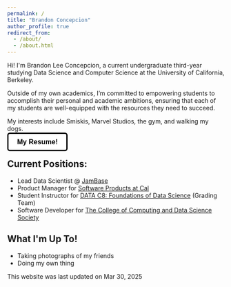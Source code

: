 ```yaml
---
permalink: /
title: "Brandon Concepcion"
author_profile: true
redirect_from: 
  - /about/
  - /about.html
---
```


<style>
.linkedin-btn {
  background-color: #ffffff; /* White background */
  color: #000; /* Black text */
  padding: 10px 20px;
  border: solid; /* Black border */
  border-radius: 6px;
  font-size: 16px;
  cursor: pointer;
  transition: box-shadow 0.3s ease;
  font-family: Arial, sans-serif;
  font-weight: bold;
  text-decoration: none; /* Removes underline */
}

.linkedin-btn:hover {
  box-shadow: 0 4px 6px rgba(0, 0, 0, 0.1); /* Subtle shadow */
}
</style>

Hi! I'm Brandon Lee Concepcion, a current undergraduate third-year studying Data Science and Computer Science at the University of California, Berkeley. 

Outside of my own academics, I’m committed to empowering students to accomplish their personal and academic ambitions, ensuring that each of my students are well-equipped with the resources they need to succeed.

My interests include Smiskis, Marvel Studios, the gym, and walking my dogs. 

<a href="files/Concepcion_Brandon_Resume.pdf" class="linkedin-btn" target="_blank">My Resume!</a>

## Current Positions: 
* Lead Data Scientist @ <a href = 'http://jambase.com/' target = "_blank">JamBase</a>
* Product Manager for <a href = "https://ispma.org/student-chapter-uc-berkeley/" target = "_blank">Software Products at Cal</a>
* Student Instructor for <a href = "https://www.data8.org/" target="_blank">DATA C8: Foundations of Data Science</a> (Grading Team)  
* Software Developer for <a href = "https://cdss.berkeley.edu/" target="_blank">The College of Computing and Data Science Society</a>

## What I'm Up To!
* Taking photographs of my friends
* Doing my own thing


This website was last updated on Mar 30, 2025